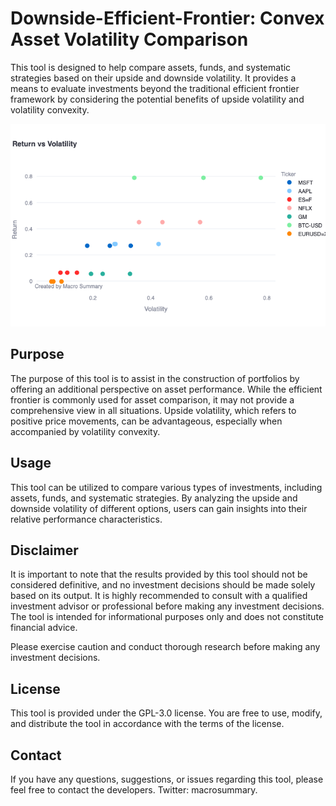 # Downside-Efficient-Frontier: Convex Asset Volatility Comparison

This tool is designed to help compare assets, funds, and systematic strategies based on their upside and downside volatility. It provides a means to evaluate investments beyond the traditional efficient frontier framework by considering the potential benefits of upside volatility and volatility convexity.

<p align="center">
  <img src="newplot.png" alt="newplot">
</p>

## Purpose

The purpose of this tool is to assist in the construction of portfolios by offering an additional perspective on asset performance. While the efficient frontier is commonly used for asset comparison, it may not provide a comprehensive view in all situations. Upside volatility, which refers to positive price movements, can be advantageous, especially when accompanied by volatility convexity.

## Usage

This tool can be utilized to compare various types of investments, including assets, funds, and systematic strategies. By analyzing the upside and downside volatility of different options, users can gain insights into their relative performance characteristics.

## Disclaimer

It is important to note that the results provided by this tool should not be considered definitive, and no investment decisions should be made solely based on its output. It is highly recommended to consult with a qualified investment advisor or professional before making any investment decisions. The tool is intended for informational purposes only and does not constitute financial advice.

Please exercise caution and conduct thorough research before making any investment decisions.

## License

This tool is provided under the GPL-3.0 license. You are free to use, modify, and distribute the tool in accordance with the terms of the license.

## Contact

If you have any questions, suggestions, or issues regarding this tool, please feel free to contact the developers. Twitter: macrosummary.

